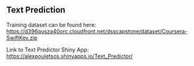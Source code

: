 ## Text Prediction

Training dataset can be found here:  
https://d396qusza40orc.cloudfront.net/dsscapstone/dataset/Coursera-SwiftKey.zip


Link to Text Predictor Shiny App:  
https://alexpouletsos.shinyapps.io/Text_Predictor/
